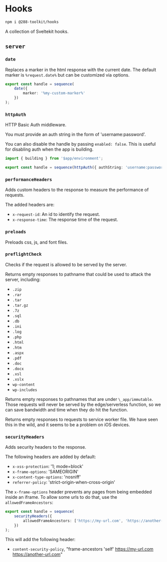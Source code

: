 # Hooks

```sh
npm i @288-toolkit/hooks
```

A collection of Sveltekit hooks.

## `server`

### `date`

Replaces a marker in the html response with the current date. The default marker is `%request.date%`
but can be customized via options.

```ts
export const handle = sequence(
	date({
		marker: '%my-custom-marker%'
	})
);
```

### `httpAuth`

HTTP Basic Auth middleware.

You must provide an auth string in the form of 'username:password'.

You can also disable the handle by passing `enabled: false`. This is useful for disabling auth when
the app is building.

```ts
import { building } from '$app/environment';

export const handle = sequence(httpAuth({ authString: 'username:password', enabled: !building }));
```

### `performanceHeaders`

Adds custom headers to the response to measure the performance of requests.

The added headers are:

-   `x-request-id`: An id to identify the request.
-   `x-response-time`: The response time of the request.

### `preloads`

Preloads css, js, and font files.

### `preflightCheck`

Checks if the request is allowed to be served by the server.

Returns empty responses to pathname that could be used to attack the server, including:

-   `.zip`
-   `.rar`
-   `.tar`
-   `.tar.gz`
-   `.7z`
-   `.sql`
-   `.db`
-   `.ini`
-   `.log`
-   `.php`
-   `.html`
-   `.htm`
-   `.aspx`
-   `.pdf`
-   `.doc`
-   `.docx`
-   `.xsl`
-   `.xslx`
-   `wp-content`
-   `wp-includes`

Returns empty responses to pathnames that are under `\_app/immutable`. Those requests will never be
served by the edge/serverless function, so we can save bandwidth and time when they do hit the
function.

Returns empty responses to requests to service worker file. We have seen this in the wild, and it
seems to be a problem on iOS devices.

### `securityHeaders`

Adds security headers to the response.

The following headers are added by default:

-   `x-xss-protection`: '1; mode=block'
-   `x-frame-options`: 'SAMEORIGIN'
-   `x-content-type-options`: 'nosniff'
-   `referrer-policy`: 'strict-origin-when-cross-origin'

The `x-frame-options` header prevents any pages from being embedded inside an iframe. To allow some
urls to do that, use the `allowedFrameAncestors`:

```ts
export const handle = sequence(
	securityHeaders({
		allowedFrameAncestors: ['https://my-url.com', 'https://another-url.com']
	})
);
```

This will add the following header:

-   `content-security-policy`, "frame-ancestors 'self' https://my-url.com https://another-url.com"
